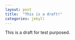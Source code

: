 ```yaml
---
layout: post
title:  "This is a draft!"
categories: jekyll
---
```

This is a draft for test purposed.